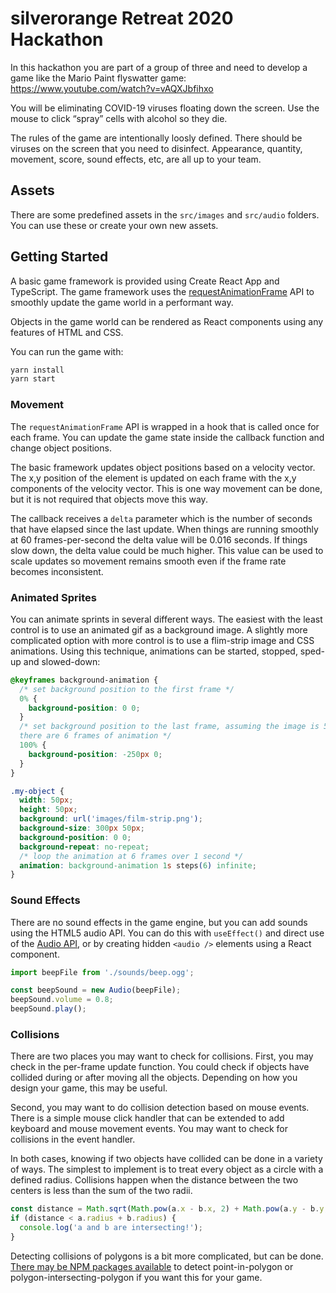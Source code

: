 # silverorange Retreat 2020 Hackathon

In this hackathon you are part of a group of three and need to develop a game
like the Mario Paint flyswatter game: https://www.youtube.com/watch?v=vAQXJbfihxo

You will be eliminating COVID-19 viruses floating down the screen. Use the mouse to click “spray” cells with alcohol so they die.

The rules of the game are intentionally loosly defined. There should be viruses
on the screen that you need to disinfect. Appearance, quantity, movement,
score, sound effects, etc, are all up to your team.

## Assets

There are some predefined assets in the `src/images` and `src/audio` folders.
You can use these or create your own new assets.

## Getting Started

A basic game framework is provided using Create React App and TypeScript. The
game framework uses the [requestAnimationFrame](https://developer.mozilla.org/en-US/docs/Web/API/window/requestAnimationFrame)
API to smoothly update the game world in a performant way.

Objects in the game world can be rendered as React components using any
features of HTML and CSS.

You can run the game with:

```sh
yarn install
yarn start
```

### Movement

The `requestAnimationFrame` API is wrapped in a hook that is called once for
each frame. You can update the game state inside the callback function and
change object positions.

The basic framework updates object positions based on a velocity vector. The
x,y position of the element is updated on each frame with the x,y components of
the velocity vector. This is one way movement can be done, but it is not
required that objects move this way.

The callback receives a `delta` parameter which is the number of seconds that
have elapsed since the last update. When things are running smoothly at 60
frames-per-second the delta value will be 0.016 seconds. If things slow down,
the delta value could be much higher. This value can be used to scale updates
so movement remains smooth even if the frame rate becomes inconsistent.

### Animated Sprites

You can animate sprints in several different ways. The easiest with the least
control is to use an animated gif as a background image. A slightly more
complicated option with more control is to use a flim-strip image and CSS
animations. Using this technique, animations can be started, stopped, sped-up
and slowed-down:

```css
@keyframes background-animation {
  /* set background position to the first frame */
  0% {
    background-position: 0 0;
  }
  /* set background position to the last frame, assuming the image is 50x50 and
  there are 6 frames of animation */
  100% {
    background-position: -250px 0;
  }
}

.my-object {
  width: 50px;
  height: 50px;
  background: url('images/film-strip.png');
  background-size: 300px 50px;
  background-position: 0 0;
  background-repeat: no-repeat;
  /* loop the animation at 6 frames over 1 second */
  animation: background-animation 1s steps(6) infinite;
}
```

### Sound Effects

There are no sound effects in the game engine, but you can add sounds using
the HTML5 audio API. You can do this with `useEffect()` and direct use of the
[Audio API](https://developer.mozilla.org/en-US/docs/Web/API/HTMLAudioElement/Audio),
or by creating hidden `<audio />` elements using a React component.

```js
import beepFile from './sounds/beep.ogg';

const beepSound = new Audio(beepFile);
beepSound.volume = 0.8;
beepSound.play();
```

### Collisions

There are two places you may want to check for collisions. First, you may
check in the per-frame update function. You could check if objects have
collided during or after moving all the objects. Depending on how you design
your game, this may be useful.

Second, you may want to do collision detection based on mouse events. There
is a simple mouse click handler that can be extended to add keyboard and mouse
movement events. You may want to check for collisions in the event handler.

In both cases, knowing if two objects have collided can be done in a variety
of ways. The simplest to implement is to treat every object as a circle with
a defined radius. Collisions happen when the distance between the two centers
is less than the sum of the two radii.

```js
const distance = Math.sqrt(Math.pow(a.x - b.x, 2) + Math.pow(a.y - b.y, 2));
if (distance < a.radius + b.radius) {
  console.log('a and b are intersecting!');
}
```

Detecting collisions of polygons is a bit more complicated, but can be done.
[There may be NPM packages available](https://www.npmjs.com/package/collider2d)
to detect point-in-polygon or polygon-intersecting-polygon if you want this for
your game.
